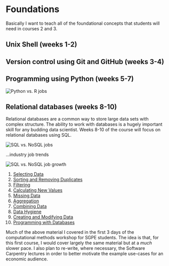 # Foundations

Basically I want to teach all of the foundational concepts that students will need in courses 2 and 3. 

## Unix Shell (weeks 1-2)

## Version control using Git and GitHub (weeks 3-4)

## Programming using Python (weeks 5-7)
![Python vs. R jobs](http://www.indeed.com/trendgraph/jobgraph.png?q=Python%2C+R)

## Relational databases (weeks 8-10)
Relational databases are a common way to store large data sets with complex structure. The ability to work with databases is a hugely important skill for any budding data scientist.  Weeks 8-10 of the course will focus on relational databases using SQL.

![SQL vs. NoSQL jobs](http://www.indeed.com/trendgraph/jobgraph.png?q=SQL%2C+NoSQL)

...industry job trends 

![SQL vs. NoSQL job growth](http://www.indeed.com/trendgraph/jobgraph.png?q=SQL%2C+NoSQL&relative=1)

1. [Selecting Data](http://swcarpentry.github.io/sql-novice-survey/01-select.html)
2. [Sorting and Removing Duplicates](http://swcarpentry.github.io/sql-novice-survey/02-sort-dup.html)
3. [Filtering](http://swcarpentry.github.io/sql-novice-survey/03-filter.html)
4. [Calculating New Values](http://swcarpentry.github.io/sql-novice-survey/04-calc.html)
5. [Missing Data](http://swcarpentry.github.io/sql-novice-survey/05-null.html)
6. [Aggregation](http://swcarpentry.github.io/sql-novice-survey/06-agg.html)
7. [Combining Data](http://swcarpentry.github.io/sql-novice-survey/07-join.html)
8. [Data Hygiene](http://swcarpentry.github.io/sql-novice-survey/08-hygiene.html)
9. [Creating and Modifying Data](http://swcarpentry.github.io/sql-novice-survey/09-create.html)
10. [Programming with Databases](http://swcarpentry.github.io/sql-novice-survey/10-prog.html)

Much of the above material I covered in the first 3 days of the computational methods workshop for SGPE students. The idea is that, for this first course, I would cover largely the same material but at a *much* slower pace. I also plan to re-write, where necessary, the Software Carpentry lectures in order to better motivate the example use-cases for an economic audience.